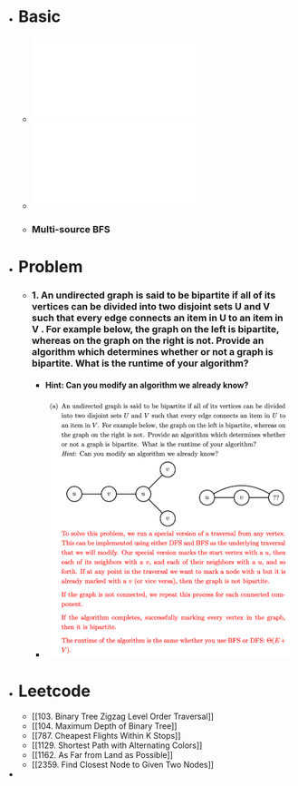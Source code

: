 - # Basic
	- ![lec 21. Tree and Graph Traversals](../assets/cs61b_2021_lec21_graphs1_-_intro_to_graphs_1676187237208_0.pdf)
	- ![Lecture 22: Graphs II: Graph Traversal Implementations](../assets/cs61b_2021_lec_22_graphs2_-_dfs,_bfs_1676187376478_0.pdf)
	- ### Multi-source BFS
- # Problem
	- ### 1. An undirected graph is said to be bipartite if all of its vertices can be divided into two disjoint sets U and V such that every edge connects an item in U to an item in V . For example below, the graph on the left is bipartite, whereas on the graph on the right is not. Provide an algorithm which determines whether or not a graph is bipartite. What is the runtime of your algorithm?
		- #### Hint: Can you modify an algorithm we already know?
		- ![image.png](../assets/image_1676848726799_0.png)
- # Leetcode
	- [[103. Binary Tree Zigzag Level Order Traversal]]
	- [[104. Maximum Depth of Binary Tree]]
	- [[787. Cheapest Flights Within K Stops]]
	- [[1129. Shortest Path with Alternating Colors]]
	- [[1162. As Far from Land as Possible]]
	- [[2359. Find Closest Node to Given Two Nodes]]
-